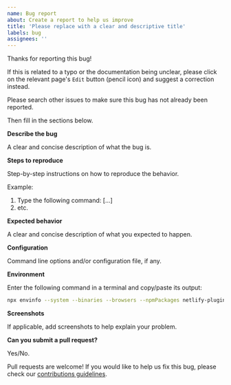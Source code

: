 ```yaml
---
name: Bug report
about: Create a report to help us improve
title: 'Please replace with a clear and descriptive title'
labels: bug
assignees: ''
---
```


Thanks for reporting this bug!

If this is related to a typo or the documentation being unclear, please click on
the relevant page's `Edit` button (pencil icon) and suggest a correction
instead.

Please search other issues to make sure this bug has not already been reported.

Then fill in the sections below.

**Describe the bug**

A clear and concise description of what the bug is.

**Steps to reproduce**

Step-by-step instructions on how to reproduce the behavior.

Example:

1. Type the following command: [...]
2. etc.

**Expected behavior**

A clear and concise description of what you expected to happen.

**Configuration**

Command line options and/or configuration file, if any.

**Environment**

Enter the following command in a terminal and copy/paste its output:

```bash
npx envinfo --system --binaries --browsers --npmPackages netlify-plugin-Qworum
```

**Screenshots**

If applicable, add screenshots to help explain your problem.

**Can you submit a pull request?**

Yes/No.

Pull requests are welcome! If you would like to help us fix this bug, please
check our [contributions guidelines](../blob/master/CONTRIBUTING.md).
